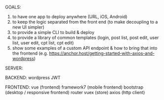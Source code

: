 GOALS:
1. to have one app to deploy anywhere (URL, iOS, Android)
2. to keep the logic separated from the front end (to make decoupling to a new UI simpler)
3. to provide a simple CLI to build & deploy
4. to provide a library of common templates (login, post list, post edit, user list, user edit, cpt list, cpt edit)
5. show some examples of a custom API endpoint & how to bring that into the frontend (e.g. https://anchor.host/getting-started-with-axios-and-wordpress)


SERVER:


BACKEND:
wordpress
JWT


FRONTEND:
vue (frontend)
framework7 (mobile frontend)
bootstrap (desktop / responsive frontend)
router
vuex (store)
axios (http client)
